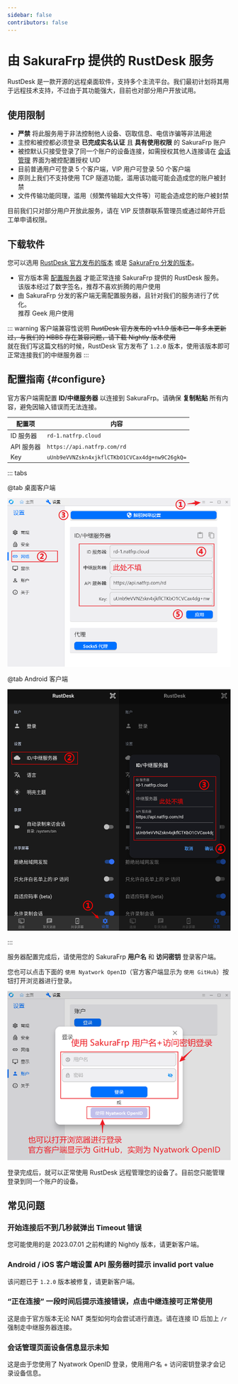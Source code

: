 ```yaml
---
sidebar: false
contributors: false
---
```


# 由 SakuraFrp 提供的 RustDesk 服务

RustDesk 是一款开源的远程桌面软件，支持多个主流平台。我们最初计划将其用于远程技术支持，不过由于其功能强大，目前也对部分用户开放试用。

## 使用限制

- **严禁** 将此服务用于非法控制他人设备、窃取信息、电信诈骗等非法用途
- 主控和被控都必须登录 **已完成实名认证** 且 **具有使用权限** 的 SakuraFrp 账户
- 被控默认只接受登录了同一个账户的设备连接，如需授权其他人连接请在 [会话管理](https://www.natfrp.com/remote/rd_session) 界面为被控配置授权 UID
- 目前普通用户可登录 5 个客户端，VIP 用户可登录 50 个客户端
- 原则上我们不支持使用 TCP 隧道功能，滥用该功能可能会造成您的账户被封禁
- 文件传输功能同理，滥用（频繁传输超大文件等）可能会造成您的账户被封禁

目前我们只对部分用户开放此服务，请在 VIP 反馈群联系管理员或通过邮件开启工单申请权限。

## 下载软件

您可以选用 [RustDesk 官方发布的版本](https://github.com/rustdesk/rustdesk/releases/latest) 或是 [SakuraFrp 分发的版本](https://github.com/natfrp/rustdesk/releases/latest)。

- 官方版本需 [配置服务器](#configure) 才能正常连接 SakuraFrp 提供的 RustDesk 服务。  
  该版本经过了数字签名，推荐不喜欢折腾的用户使用
- 由 SakuraFrp 分发的客户端无需配置服务器，且针对我们的服务进行了优化。  
  推荐 Geek 用户使用

::: warning 客户端兼容性说明
~~RustDesk 官方发布的 v1.1.9 版本已一年多未更新过，与我们的 HBBS 存在兼容问题，请下载 Nightly 版本使用~~  
就在我们写这篇文档的时候，RustDesk 官方发布了 `1.2.0` 版本，使用该版本即可正常连接我们的中继服务器
:::

## 配置指南 {#configure}

官方客户端需配置 **ID/中继服务器** 以连接到 SakuraFrp。请确保 **复制粘贴** 所有内容，避免因输入错误而无法连接。

| 配置项 | 内容 |
| --- | --- |
| ID 服务器 | `rd-1.natfrp.cloud` |
| API 服务器 | `https://api.natfrp.com/rd` |
| Key | `uUnb9eVVNZskn4xjkflCTKbO1CVCax4dg+nw9C26gkQ=` |

::: tabs

@tab 桌面客户端

![](./_images/configure-network-desktop.png)

@tab Android 客户端

![](./_images/configure-network-android.png)

:::

服务器配置完成后，请使用您的 SakuraFrp **用户名** 和 **访问密钥** 登录客户端。

您也可以点击下面的 `使用 Nyatwork OpenID`（官方客户端显示为 `使用 GitHub`）按钮打开浏览器进行登录。

![](./_images/login.png)

登录完成后，就可以正常使用 RustDesk 远程管理您的设备了。目前您只能管理登录到同一个账户的设备。

## 常见问题

### 开始连接后不到几秒就弹出 Timeout 错误

您可能使用的是 2023.07.01 之前构建的 Nightly 版本，请更新客户端。

### Android / iOS 客户端设置 API 服务器时提示 invalid port value

该问题已于 `1.2.0` 版本被修复，请更新客户端。

### “正在连接” 一段时间后提示连接错误，点击中继连接可正常使用

这是由于官方版本无论 NAT 类型如何均会尝试进行直连。请在连接 ID 后加上 `/r` 强制走中继服务器连接。

### 会话管理页面设备信息显示未知

这是由于您使用了 Nyatwork OpenID 登录，使用用户名 + 访问密钥登录才会记录设备信息。
